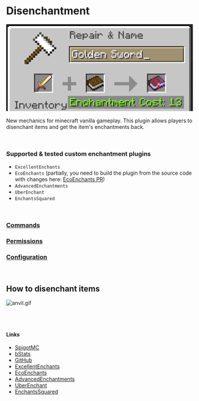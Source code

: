 # Disenchantment

![event.png](assets/event.png)

New mechanics for minecraft vanilla gameplay.
This plugin allows players to disenchant items and get the item's enchantments back.

<br />

### Supported & tested custom enchantment plugins

- `ExcellentEnchants`
- `EcoEnchants` (partially, you need to build the plugin from the source code with changes
  here: [EcoEnchants PR](https://github.com/Auxilor/EcoEnchants/pull/397))
- `AdvancedEnchantments`
- `UberEnchant`
- `EnchantsSquared`

<br />

### [Commands](COMMANDS.md)

### [Permissions](PERMISSIONS.md)

### [Configuration](CONFIG.md)

<br />

## How to disenchant items

![anvil.gif](assets/anvil.gif)

<br />
<br />

#### Links

- [SpigotMC](https://www.spigotmc.org/resources/110741)
- [bStats](https://bstats.org/plugin/bukkit/Disenchantment/19058)
- [GitHub](https://github.com/H7KZ/Disenchantment)
- [ExcellentEnchants](https://www.spigotmc.org/resources/61693)
- [EcoEnchants](https://www.spigotmc.org/resources/79573)
- [AdvancedEnchantments](https://www.spigotmc.org/resources/43058)
- [UberEnchant](https://www.spigotmc.org/resources/19448)
- [EnchantsSquared](https://www.spigotmc.org/resources/86747)
